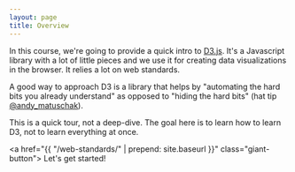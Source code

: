 ```yaml
---
layout: page
title: Overview
---
```


In this course, we're going to provide a quick intro to
[D3.js](http://d3js.org/). It's a Javascript library with a lot of little pieces
and we use it for creating data visualizations in the browser. It relies a lot
on web standards.

A good way to approach D3 is a library that helps by
"automating the hard bits you already understand" as opposed to "hiding the hard
bits" (hat tip [@andy_matuschak](https://twitter.com/andy_matuschak/status/365547794129358849)).

This is a quick tour, not a deep-dive. The goal here is to learn how to
learn D3, not to learn everything at once.

<a href="{{ "/web-standards/" | prepend: site.baseurl }}" class="giant-button">
  Let's get started!
</a>
